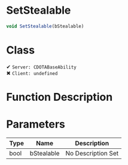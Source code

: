 # SetStealable
```js	
void SetStealable(bStealable)
```
# Class
✔ `Server: CDOTABaseAbility`  
✖ `Client: undefined`  

# Function Description

# Parameters
Type|Name|Description
--|--|--
bool|bStealable|No Description Set
